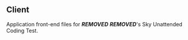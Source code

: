 ## Client

Application front-end files for ***REMOVED*** ***REMOVED***'s Sky Unattended Coding Test.
